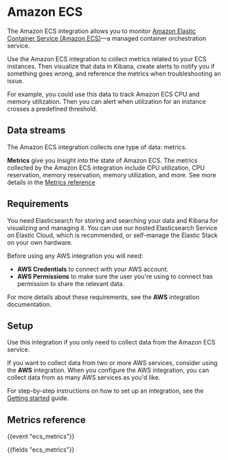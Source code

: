 # Amazon ECS

The Amazon ECS integration allows you to monitor [Amazon Elastic Container Service (Amazon ECS)](https://aws.amazon.com/ecs/)—a managed container orchestration service.

Use the Amazon ECS integration to collect metrics related to your ECS instances. Then visualize that data in Kibana, create alerts to notify you if something goes wrong, and reference the metrics when troubleshooting an issue.

For example, you could use this data to track Amazon ECS CPU and memory utilization. Then you can alert when utilization for an instance crosses a predefined threshold.

## Data streams

The Amazon ECS integration collects one type of data: metrics.

**Metrics** give you insight into the state of Amazon ECS.
The metrics collected by the Amazon ECS integration include CPU utilization, CPU reservation, memory reservation, memory utilization, and more. See more details in the [Metrics reference](#metrics-reference)

## Requirements

You need Elasticsearch for storing and searching your data and Kibana for visualizing and managing it.
You can use our hosted Elasticsearch Service on Elastic Cloud, which is recommended, or self-manage the Elastic Stack on your own hardware.

Before using any AWS integration you will need:

* **AWS Credentials** to connect with your AWS account.
* **AWS Permissions** to make sure the user you're using to connect has permission to share the relevant data.

For more details about these requirements, see the **AWS** integration documentation.

## Setup

Use this integration if you only need to collect data from the Amazon ECS service.

If you want to collect data from two or more AWS services, consider using the **AWS** integration.
When you configure the AWS integration, you can collect data from as many AWS services as you'd like.

For step-by-step instructions on how to set up an integration, see the
[Getting started](https://www.elastic.co/guide/en/welcome-to-elastic/current/getting-started-observability.html) guide.

## Metrics reference

{{event "ecs_metrics"}}

{{fields "ecs_metrics"}}
